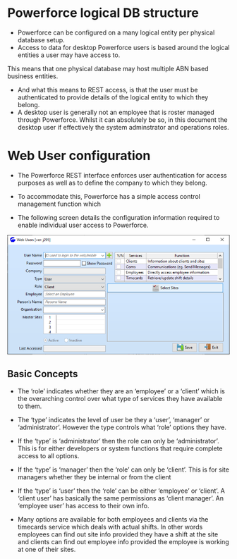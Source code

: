 # Powerforce logical DB structure
- Powerforce can be configured on a many logical entity per physical database setup.  
- Access to data for desktop Powerforce users is based around the logical entities a user may have access to.  

This means that one physical database may host multiple ABN based business entities.  

- And what this means to REST access, is that the user must be authenticated to provide details of the logical entity to which they belong.    
- A desktop user is generally not an employee that is roster managed through Powerforce. Whilst it can absolutely be so, in this document the desktop user if effectively the system adminstrator and operations roles.

# Web User configuration

- The Powerforce REST interface enforces user authentication for access purposes as well as to define the company to which they belong.  
- To accommodate this, Powerforce has a simple access control management function which 

- The following screen details the configuration information required to enable individual user access to Powerforce.

![Web Users](images/web-users.png)
## Basic Concepts
- The ‘role’ indicates whether they are an ‘employee’ or a ‘client’ which is the overarching control over what type of services they have available to them.
- The ‘type’ indicates the level of user be they a ‘user’, ‘manager’ or ‘administrator’. However the type controls what ‘role’ options they have.

- If the ‘type’ is ‘administrator’ then the role can only be ‘administrator’. This is for either developers or system functions that require complete access to all options.
- If the ‘type’ is ‘manager’ then the ‘role’ can only be ‘client’. This is for site managers whether they be internal or from the client
- If the ‘type’ is ‘user’ then the ‘role’ can be either ‘employee’ or ‘client’. A ‘client user’ has basically the same permissions as ‘client manager’. An ‘employee user’ has access to their own info.

- Many options are available for both employees and clients via the timecards service which deals with actual shifts. In other words employees can find out site info provided they have a shift at the site and clients can find out employee info provided the employee is working at one of their sites.
